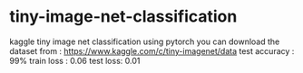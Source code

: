 # tiny-image-net-classification
kaggle tiny image net classification using pytorch
you can download the dataset from  : https://www.kaggle.com/c/tiny-imagenet/data
test accuracy : 99% 
train loss : 0.06 
test loss: 0.01
